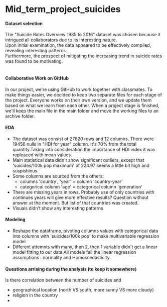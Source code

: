 # Mid_term_project_suicides

#### Dataset selection
The "Suicide Rates Overview 1985 to 2016" dataset was chosen because it intrigued all collaborators due to its interesting nature.<br> Upon initial examination, the data appeared to be effectively compiled, revealing interesting patterns.<br>  Furthermore, the prospect of mitigating the increasing trend in suicide rates was found to be motivating.<br><br>

#### Collaborative Work on GitHub
In our project, we're using GitHub to work together with classmates. To make things easier, we decided to keep two separate files for each stage of the project. Everyone works on their own version, and we update them based on what we learn from each other. When a project stage is finished, we'll keep the main file in the main folder and move the working files to an archive folder.

#### EDA
*  The dataset was consist of 27820 rows and 12 columns. There were 19456 nulls in "HDI for year" column. It's 70% from the total quantity.Taking into consideration the importance of HDI index it was repleaced with mean values.
*  Main statistical data didn't show significant outliers, except that 'suicides/100k pop maximum' of 224.97 seems a little bit high and suspishious.
*  Some columns are sourced from the others: 
   - columns 'country', 'year' = column 'country-year'
   - categorical column 'age' = categorical column 'generation' 
*  There are missing years in rows. Probably use of only countries with continues years will give more effective results? Question without answer at the moment. But list of that countries was created.
*  Visuals didn't show any interesting patterns

#### Modeling
*  Reshape the dataframe, pivoting columns values with categorical data into columns with 'suicides/100k pop' to make multivariable regression model
* Different attemnts with many, then 2, then 1 variable didn't get a linear model fitting to our data.All models fail the linear regression assumptions : normality and Homoscedasticity.



#### Questions arrising during the analysis (to keep it somewhere)
Is there correlation between the number of suicides and <br>
- geographical location (north VS south, more sunny VS more cloudy)
- religion in the country
- 